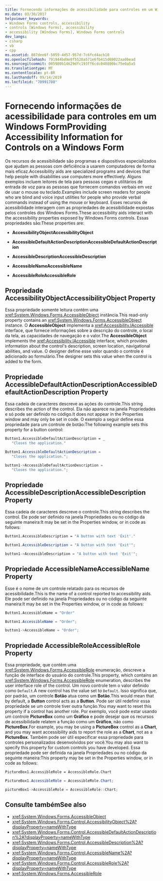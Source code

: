 ```yaml
---
title: Fornecendo informações de acessibilidade para controles em um Windows Form
ms.date: 03/30/2017
helpviewer_keywords:
- Windows Forms controls, accessibility
- controls [Windows Forms], accessibility
- accessibility [Windows Forms], Windows Forms controls
dev_langs:
- csharp
- vb
- cpp
ms.assetid: 887dee6f-5059-4d57-957d-7c6fcd4acb10
ms.openlocfilehash: 791944bd9e8f5520a571e6fb415d69022aa0bead
ms.sourcegitcommit: 005980b14629dfc193ff6cdc040800bc75e0a5a5
ms.translationtype: MT
ms.contentlocale: pt-BR
ms.lasthandoff: 09/14/2019
ms.locfileid: "70991708"
---
```

# <a name="providing-accessibility-information-for-controls-on-a-windows-form"></a><span data-ttu-id="f7138-102">Fornecendo informações de acessibilidade para controles em um Windows Form</span><span class="sxs-lookup"><span data-stu-id="f7138-102">Providing Accessibility Information for Controls on a Windows Form</span></span>
<span data-ttu-id="f7138-103">Os recursos de acessibilidade são programas e dispositivos especializados que ajudam as pessoas com deficiência a usarem computadores de forma mais eficaz.</span><span class="sxs-lookup"><span data-stu-id="f7138-103">Accessibility aids are specialized programs and devices that help people with disabilities use computers more effectively.</span></span> <span data-ttu-id="f7138-104">Alguns exemplos incluem leitores de tela para pessoas cegas e utilitários de entrada de voz para as pessoas que fornecem comandos verbais em vez de usar o mouse ou teclado.</span><span class="sxs-lookup"><span data-stu-id="f7138-104">Examples include screen readers for people who are blind and voice input utilities for people who provide verbal commands instead of using the mouse or keyboard.</span></span> <span data-ttu-id="f7138-105">Esses recursos de acessibilidade interagem com as propriedades de acessibilidade expostas pelos controles dos Windows Forms.</span><span class="sxs-lookup"><span data-stu-id="f7138-105">These accessibility aids interact with the accessibility properties exposed by Windows Forms controls.</span></span> <span data-ttu-id="f7138-106">Essas propriedades são:</span><span class="sxs-lookup"><span data-stu-id="f7138-106">These properties are:</span></span>  
  
- <span data-ttu-id="f7138-107">**AccessibilityObject**</span><span class="sxs-lookup"><span data-stu-id="f7138-107">**AccessibilityObject**</span></span>  
  
- <span data-ttu-id="f7138-108">**AccessibleDefaultActionDescription**</span><span class="sxs-lookup"><span data-stu-id="f7138-108">**AccessibleDefaultActionDescription**</span></span>  
  
- <span data-ttu-id="f7138-109">**AccessibleDescription**</span><span class="sxs-lookup"><span data-stu-id="f7138-109">**AccessibleDescription**</span></span>  
  
- <span data-ttu-id="f7138-110">**AccessibleName**</span><span class="sxs-lookup"><span data-stu-id="f7138-110">**AccessibleName**</span></span>  
  
- <span data-ttu-id="f7138-111">**AccessibleRole**</span><span class="sxs-lookup"><span data-stu-id="f7138-111">**AccessibleRole**</span></span>  
  
## <a name="accessibilityobject-property"></a><span data-ttu-id="f7138-112">Propriedade AccessibilityObject</span><span class="sxs-lookup"><span data-stu-id="f7138-112">AccessibilityObject Property</span></span>  
 <span data-ttu-id="f7138-113">Essa propriedade somente leitura contém uma <xref:System.Windows.Forms.AccessibleObject> instância.</span><span class="sxs-lookup"><span data-stu-id="f7138-113">This read-only property contains an <xref:System.Windows.Forms.AccessibleObject> instance.</span></span> <span data-ttu-id="f7138-114">O **AccessibleObject** implementa a <xref:Accessibility.IAccessible> interface, que fornece informações sobre a descrição do controle, o local da tela, as capacidades de navegação e o valor.</span><span class="sxs-lookup"><span data-stu-id="f7138-114">The **AccessibleObject** implements the <xref:Accessibility.IAccessible> interface, which provides information about the control's description, screen location, navigational abilities, and value.</span></span> <span data-ttu-id="f7138-115">O designer define esse valor quando o controle é adicionado ao formulário.</span><span class="sxs-lookup"><span data-stu-id="f7138-115">The designer sets this value when the control is added to the form.</span></span>  
  
## <a name="accessibledefaultactiondescription-property"></a><span data-ttu-id="f7138-116">Propriedade AccessibleDefaultActionDescription</span><span class="sxs-lookup"><span data-stu-id="f7138-116">AccessibleDefaultActionDescription Property</span></span>  
 <span data-ttu-id="f7138-117">Essa cadeia de caracteres descreve as ações do controle.</span><span class="sxs-lookup"><span data-stu-id="f7138-117">This string describes the action of the control.</span></span> <span data-ttu-id="f7138-118">Ela não aparece na janela Propriedades e só pode ser definido no código.</span><span class="sxs-lookup"><span data-stu-id="f7138-118">It does not appear in the Properties window and may only be set in code.</span></span> <span data-ttu-id="f7138-119">O exemplo a seguir define essa propriedade para um controle de botão:</span><span class="sxs-lookup"><span data-stu-id="f7138-119">The following example sets this property for a button control:</span></span>  
  
```vb  
Button1.AccessibleDefaultActionDescription = _  
   "Closes the application."  
``` 

```csharp  
Button1.AccessibleDefaultActionDescription =   
   "Closes the application.";  
```

```cpp  
button1->AccessibleDefaultActionDescription =  
   "Closes the application.";  
```  
  
## <a name="accessibledescription-property"></a><span data-ttu-id="f7138-120">Propriedade AccessibleDescription</span><span class="sxs-lookup"><span data-stu-id="f7138-120">AccessibleDescription Property</span></span>  
 <span data-ttu-id="f7138-121">Essa cadeia de caracteres descreve o controle.</span><span class="sxs-lookup"><span data-stu-id="f7138-121">This string describes the control.</span></span> <span data-ttu-id="f7138-122">Ele pode ser definido na janela Propriedades ou no código da seguinte maneira:</span><span class="sxs-lookup"><span data-stu-id="f7138-122">It may be set in the Properties window, or in code as follows:</span></span>  
  
```vb  
Button1.AccessibleDescription = "A button with text 'Exit'."  
```

```csharp  
Button1.AccessibleDescription = "A button with text 'Exit'";  
```

```cpp  
button1->AccessibleDescription = "A button with text 'Exit'";  
```  
  
## <a name="accessiblename-property"></a><span data-ttu-id="f7138-123">Propriedade AccessibleName</span><span class="sxs-lookup"><span data-stu-id="f7138-123">AccessibleName Property</span></span>  
 <span data-ttu-id="f7138-124">Esse é o nome de um controle relatado para os recursos de acessibilidade.</span><span class="sxs-lookup"><span data-stu-id="f7138-124">This is the name of a control reported to accessibility aids.</span></span> <span data-ttu-id="f7138-125">Ele pode ser definido na janela Propriedades ou no código da seguinte maneira:</span><span class="sxs-lookup"><span data-stu-id="f7138-125">It may be set in the Properties window, or in code as follows:</span></span>  
  
```vb  
Button1.AccessibleName = "Order"  
```

```csharp  
Button1.AccessibleName = "Order";  
```

```cpp  
button1->AccessibleName = "Order";  
```  
  
## <a name="accessiblerole-property"></a><span data-ttu-id="f7138-126">Propriedade AccessibleRole</span><span class="sxs-lookup"><span data-stu-id="f7138-126">AccessibleRole Property</span></span>  
 <span data-ttu-id="f7138-127">Essa propriedade, que contém uma <xref:System.Windows.Forms.AccessibleRole> enumeração, descreve a função de interface do usuário do controle.</span><span class="sxs-lookup"><span data-stu-id="f7138-127">This property, which contains an <xref:System.Windows.Forms.AccessibleRole> enumeration, describes the user interface role of the control.</span></span> <span data-ttu-id="f7138-128">Um novo controle tem o valor definido como `Default`.</span><span class="sxs-lookup"><span data-stu-id="f7138-128">A new control has the value set to `Default`.</span></span> <span data-ttu-id="f7138-129">Isso significa que, por padrão, um controle **Botão** atua como um **Botão**.</span><span class="sxs-lookup"><span data-stu-id="f7138-129">This would mean that by default, a **Button** control acts as a **Button**.</span></span> <span data-ttu-id="f7138-130">Pode ser útil redefinir essa propriedade se um controle tiver outra função.</span><span class="sxs-lookup"><span data-stu-id="f7138-130">You may want to reset this property if a control has another role.</span></span> <span data-ttu-id="f7138-131">Por exemplo, você pode estar usando um controle **PictureBox** como um **Gráfico** e pode desejar que os recursos de acessibilidade relatem a função como um **Gráfico**, não como **PictureBox**.</span><span class="sxs-lookup"><span data-stu-id="f7138-131">For example, you may be using a **PictureBox** control as a **Chart**, and you may want accessibility aids to report the role as a **Chart**, not as a **PictureBox**.</span></span> <span data-ttu-id="f7138-132">Também pode ser útil especificar essa propriedade para controles personalizados desenvolvidos por você.</span><span class="sxs-lookup"><span data-stu-id="f7138-132">You may also want to specify this property for custom controls you have developed.</span></span> <span data-ttu-id="f7138-133">Essa propriedade pode ser definida na janela Propriedades ou no código da seguinte maneira:</span><span class="sxs-lookup"><span data-stu-id="f7138-133">This property may be set in the Properties window, or in code as follows:</span></span>  
  
```vb 
PictureBox1.AccessibleRole = AccessibleRole.Chart  
```

```csharp  
PictureBox1.AccessibleRole = AccessibleRole.Chart;  
```

```cpp  
pictureBox1->AccessibleRole = AccessibleRole::Chart;  
```  
  
## <a name="see-also"></a><span data-ttu-id="f7138-134">Consulte também</span><span class="sxs-lookup"><span data-stu-id="f7138-134">See also</span></span>

- <xref:System.Windows.Forms.AccessibleObject>
- <xref:System.Windows.Forms.Control.AccessibilityObject%2A?displayProperty=nameWithType>
- <xref:System.Windows.Forms.Control.AccessibleDefaultActionDescription%2A?displayProperty=nameWithType>
- <xref:System.Windows.Forms.Control.AccessibleDescription%2A?displayProperty=nameWithType>
- <xref:System.Windows.Forms.Control.AccessibleName%2A?displayProperty=nameWithType>
- <xref:System.Windows.Forms.Control.AccessibleRole%2A?displayProperty=nameWithType>
- <xref:System.Windows.Forms.AccessibleRole>
